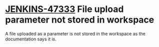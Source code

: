 # [JENKINS-47333](https://issues.jenkins-ci.org/browse/JENKINS-47333) File upload parameter not stored in workspace

A file uploaded as a parameter is not stored in the workspace as the documentation says it is.
